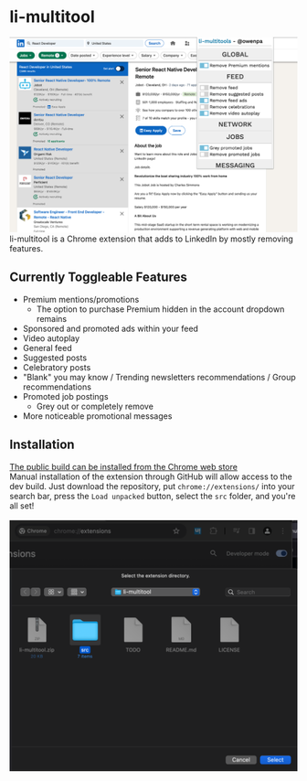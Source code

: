 # li-multitool
![li-multitool contents](https://raw.githubusercontent.com/owenpa/li-multitool/dev/assets/Screenshot%202023-12-21%20at%201.21.26%20PM.png)
li-multitool is a Chrome extension that adds to LinkedIn by mostly removing features.

## Currently Toggleable Features
- Premium mentions/promotions
  - The option to purchase Premium hidden in the account dropdown remains
- Sponsored and promoted ads within your feed
- Video autoplay
- General feed
- Suggested posts
- Celebratory posts
- "Blank" you may know / Trending newsletters recommendations / Group recommendations
- Promoted job postings
  - Grey out or completely remove
- More noticeable promotional messages

## Installation
[The public build can be installed from the Chrome web store](https://chromewebstore.google.com/detail/linkedin-multitool/ldbapangjlpdmkmmjbiagdlpbcpkghji?hl=en)
<br>
Manual installation of the extension through GitHub will allow access to the dev build. Just download the repository, put `chrome://extensions/` into your search bar, press the `Load unpacked` button, select the `src` folder, and you're all set!
<br><br>
<img src="https://raw.githubusercontent.com/owenpa/li-multitool/dev/assets/Screenshot%202023-12-21%20at%203.54.15%20PM.png" width="600px">
